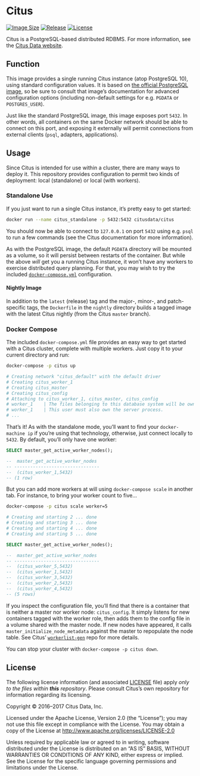 # Citus

[![Image Size](https://images.microbadger.com/badges/image/citusdata/citus.svg)][image size]
[![Release](https://img.shields.io/github/release/citusdata/docker.svg)][release]
[![License](https://img.shields.io/github/license/citusdata/docker.svg)][license]

Citus is a PostgreSQL-based distributed RDBMS. For more information, see the [Citus Data website][citus data].

## Function

This image provides a single running Citus instance (atop PostgreSQL 10), using standard configuration values. It is based on [the official PostgreSQL image][docker-postgres], so be sure to consult that image’s documentation for advanced configuration options (including non-default settings for e.g. `PGDATA` or `POSTGRES_USER`).

Just like the standard PostgreSQL image, this image exposes port `5432`. In other words, all containers on the same Docker network should be able to connect on this port, and exposing it externally will permit connections from external clients (`psql`, adapters, applications).

## Usage

Since Citus is intended for use within a cluster, there are many ways to deploy it. This repository provides configuration to permit two kinds of deployment: local (standalone) or local (with workers).

### Standalone Use

If you just want to run a single Citus instance, it’s pretty easy to get started:

```bash
docker run --name citus_standalone -p 5432:5432 citusdata/citus
```

You should now be able to connect to `127.0.0.1` on port `5432` using e.g. `psql` to run a few commands (see the Citus documentation for more information).

As with the PostgreSQL image, the default `PGDATA` directory will be mounted as a volume, so it will persist between restarts of the container. But while the above _will_ get you a running Citus instance, it won’t have any workers to exercise distributed query planning. For that, you may wish to try the included [`docker-compose.yml`][compose-config] configuration.

#### Nightly Image

In addition to the `latest` (release) tag and the major-, minor-, and patch-specific tags, the `Dockerfile` in the `nightly` directory builds a tagged image with the latest Citus nightly (from the Citus `master` branch).

### Docker Compose

The included `docker-compose.yml` file provides an easy way to get started with a Citus cluster, complete with multiple workers. Just copy it to your current directory and run:

```bash
docker-compose -p citus up

# Creating network "citus_default" with the default driver
# Creating citus_worker_1
# Creating citus_master
# Creating citus_config
# Attaching to citus_worker_1, citus_master, citus_config
# worker_1    | The files belonging to this database system will be owned by user "postgres".
# worker_1    | This user must also own the server process.
# ...
```

That’s it! As with the standalone mode, you’ll want to find your `docker-machine ip` if you’re using that technology, otherwise, just connect locally to `5432`. By default, you’ll only have one worker:

```sql
SELECT master_get_active_worker_nodes();

--  master_get_active_worker_nodes
-- --------------------------------
--  (citus_worker_1,5432)
-- (1 row)
```

But you can add more workers at will using `docker-compose scale` in another tab. For instance, to bring your worker count to five…

```bash
docker-compose -p citus scale worker=5

# Creating and starting 2 ... done
# Creating and starting 3 ... done
# Creating and starting 4 ... done
# Creating and starting 5 ... done
```

```sql
SELECT master_get_active_worker_nodes();

--  master_get_active_worker_nodes
-- --------------------------------
--  (citus_worker_5,5432)
--  (citus_worker_1,5432)
--  (citus_worker_3,5432)
--  (citus_worker_2,5432)
--  (citus_worker_4,5432)
-- (5 rows)
```

If you inspect the configuration file, you’ll find that there is a container that is neither a master nor worker node: `citus_config`. It simply listens for new containers tagged with the worker role, then adds them to the config file in a volume shared with the master node. If new nodes have appeared, it calls `master_initialize_node_metadata` against the master to repopulate the node table. See Citus’ [`workerlist-gen`][workerlist-gen] repo for more details.

You can stop your cluster with `docker-compose -p citus down`.

## License

The following license information (and associated [LICENSE][license] file) apply _only to the files within **this** repository_. Please consult Citus’s own repository for information regarding its licensing.

Copyright © 2016–2017 Citus Data, Inc.

Licensed under the Apache License, Version 2.0 (the “License”); you may not use this file except in compliance with the License. You may obtain a copy of the License at http://www.apache.org/licenses/LICENSE-2.0

Unless required by applicable law or agreed to in writing, software distributed under the License is distributed on an “AS IS” BASIS, WITHOUT WARRANTIES OR CONDITIONS OF ANY KIND, either express or implied. See the License for the specific language governing permissions and limitations under the License.

[image size]: https://microbadger.com/images/citusdata/citus
[release]: https://github.com/citusdata/docker/releases/latest
[license]: LICENSE
[citus data]: https://www.citusdata.com
[docker-postgres]: https://hub.docker.com/_/postgres/
[compose-config]: docker-compose.yml
[workerlist-gen]: https://github.com/citusdata/workerlist-gen
